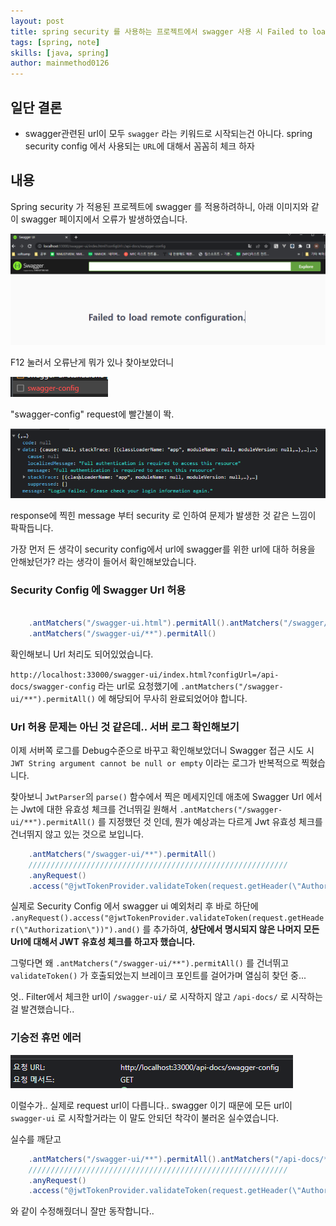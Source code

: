 ```yaml
---
layout: post
title: spring security 를 사용하는 프로젝트에서 swagger 사용 시 Failed to load remote configuration 에러가 발생하는 현상
tags: [spring, note]
skills: [java, spring]
author: mainmethod0126
---
```


## 일단 결론

- swagger관련된 url이 모두 `swagger` 라는 키워드로 시작되는건 아니다. spring security config 에서 사용되는 `URL`에 대해서 꼼꼼히 체크 하자

## 내용

Spring security 가 적용된 프로젝트에 swagger 를 적용하려하니, 아래 이미지와 같이 swagger 페이지에서 오류가 발생하였습니다.

![picture 1](../../images/37efd4ce79102c3022bcfaf980513036db973d313c96ae39df1cfa2d38d3ba9f.png)  

F12 눌러서 오류난게 뭐가 있나 찾아보았더니 

![picture 2](../../images/5de748185e5f6b8df79de1d8de3245e425c4430fed9b427e932ed2b22a327d91.png)  

"swagger-config" request에 빨간불이 똭.

![picture 3](../../images/c7904949f0d3b33c705bb24003e1f7aa7413e010f926079560e9c29344911d3a.png)  

response에 찍힌 message 부터 security 로 인하여 문제가 발생한 것 같은 느낌이 팍팍듭니다.

가장 먼저 든 생각이 security config에서 url에 swagger를 위한 url에 대하 허용을 안해놨던가? 라는 생각이 들어서 확인해보았습니다.

### Security Config 에 Swagger Url 허용

```java

    .antMatchers("/swagger-ui.html").permitAll().antMatchers("/swagger/**").permitAll()
    .antMatchers("/swagger-ui/**").permitAll()

```

확인해보니 Url 처리도 되어있었습니다.

`http://localhost:33000/swagger-ui/index.html?configUrl=/api-docs/swagger-config` 라는 url로 요청했기에 `.antMatchers("/swagger-ui/**").permitAll()` 에 해당되어 무사히 완료되었어야 합니다.

### Url 허용 문제는 아닌 것 같은데.. 서버 로그 확인해보기

이제 서버쪽 로그를 Debug수준으로 바꾸고 확인해보았더니 Swagger 접근 시도 시 `JWT String argument cannot be null or empty` 이라는 로그가 반복적으로 찍혔습니다.

찾아보니 `JwtParser`의 `parse()` 함수에서 찍은 메세지인데 애초에 Swagger Url 에서는 Jwt에 대한 유효성 체크를 건너뛰길 원해서 `.antMatchers("/swagger-ui/**").permitAll()` 를 지정했던 것 인데, 뭔가 예상과는 다르게 Jwt 유효성 체크를 건너뛰지 않고 있는 것으로 보입니다.

```java
    .antMatchers("/swagger-ui/**").permitAll()
    //////////////////////////////////////////////////////////
    .anyRequest()
    .access("@jwtTokenProvider.validateToken(request.getHeader(\"Authorization\"))").and()
```

실제로 Security Config 에서 swagger ui 예외처리 후 바로 하단에 `.anyRequest().access("@jwtTokenProvider.validateToken(request.getHeader(\"Authorization\"))").and()` 를 추가하여, **상단에서 명시되지 않은 나머지 모든 Url에 대해서 JWT 유효성 체크를 하고자 했습니다.**

그렇다면 왜 `.antMatchers("/swagger-ui/**").permitAll()` 를 건너뛰고 `validateToken()` 가 호출되었는지 브레이크 포인트를 걸어가며 열심히 찾던 중...

엇.. Filter에서 체크한 url이 `/swagger-ui/` 로 시작하지 않고 `/api-docs/` 로 시작하는걸 발견했습니다..

### 기승전 휴먼 에러

![picture 4](../../images/5b589d7a8177d1f7cb4aed1aba17e52a7fe8da1dbe86aed688482a12b5224965.png)  

이럴수가.. 실제로 request url이 다릅니다.. swagger 이기 때문에 모든 url이 `swagger-ui` 로 시작할거라는 이 말도 안되던 착각이 불러온 실수였습니다.

실수를 깨닫고

```java
    .antMatchers("/swagger-ui/**").permitAll().antMatchers("/api-docs/**").permitAll()
    //////////////////////////////////////////////////////////
    .anyRequest()
    .access("@jwtTokenProvider.validateToken(request.getHeader(\"Authorization\"))").and()
```

와 같이 수정해줬더니 잘만 동작합니다..


